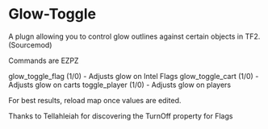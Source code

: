 # Glow-Toggle
A plugn allowing you to control glow outlines against certain objects in TF2. (Sourcemod)

Commands are EZPZ

glow_toggle_flag (1/0) - Adjusts glow on Intel Flags
glow_toggle_cart (1/0) - Adjusts glow on carts
toggle_player (1/0) - Adjusts glow on players

For best results, reload map once values are edited. 

Thanks to Tellahleiah for discovering the TurnOff property for Flags
